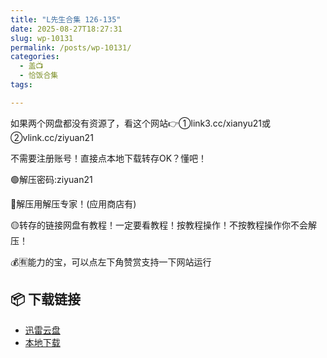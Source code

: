 ```yaml
---
title: "L先生合集 126-135"
date: 2025-08-27T18:27:31
slug: wp-10131
permalink: /posts/wp-10131/
categories:
  - 盖📺
  - 恰饭合集
tags:

---
```


如果两个网盘都没有资源了，看这个网站👉①link3.cc/xianyu21或②vlink.cc/ziyuan21

不需要注册账号！直接点本地下载转存OK？懂吧！

🟢解压密码:ziyuan21

🔵解压用解压专家！(应用商店有)

🟡转存的链接网盘有教程！一定要看教程！按教程操作！不按教程操作你不会解压！

💰🈶能力的宝，可以点左下角赞赏支持一下网站运行

## 📦 下载链接
- [迅雷云盘](https://blziyuan21.com/pay-download/10131?key=9836e93191&down_id=0)
- [本地下载](https://blziyuan21.com/pay-download/10131?key=9836e93191&down_id=1)

